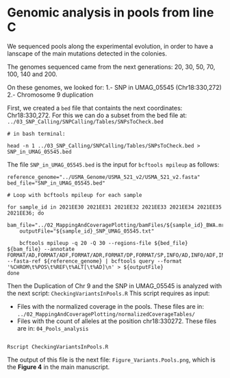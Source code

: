 # Genomic analysis in pools from line C

We sequenced pools along the experimental evolution, in order to have a lanscape of the main mutations detected in the colonies.

The genomes sequenced came from the next generations: 20, 30, 50, 70, 100, 140 and 200.

On these genomes, we looked for:
 1.- SNP in UMAG_05545 (Chr18:330,272)
 2.- Chromosome 9 duplication


First, we created a `bed` file that containts the next coordinates: Chr18:330,272. For this we can do a subset from the bed file at: `../03_SNP_Calling/SNPCalling/Tables/SNPsToCheck.bed`

```
# in bash terminal:

head -n 1 ../03_SNP_Calling/SNPCalling/Tables/SNPsToCheck.bed > SNP_in_UMAG_05545.bed

```

The file `SNP_in_UMAG_05545.bed` is the input for `bcftools mpileup` as follows:


```
reference_genome="../USMA_Genome/USMA_521_v2/USMA_521_v2.fasta"
bed_file="SNP_in_UMAG_05545.bed"

# Loop with bcftools mpileup for each sample

for sample_id in 2021EE30 2021EE31 2021EE32 2021EE33 2021EE34 2021EE35 2021EE36; do
    bam_file="../02_MappingAndCoveragePlotting/bamFiles/${sample_id}_BWA.mrkdup.addgp.cram"
    outputFile="${sample_id}_SNP_UMAG_05545.txt"

    bcftools mpileup -q 20 -Q 30 --regions-file ${bed_file} ${bam_file} --annotate FORMAT/AD,FORMAT/ADF,FORMAT/ADR,FORMAT/DP,FORMAT/SP,INFO/AD,INFO/ADF,INFO/ADR --fasta-ref ${reference_genome} | bcftools query --format '%CHROM\t%POS\t%REF\t%ALT[\t%AD]\n' > ${outputFile}
done

```

Then the Duplication of Chr 9 and the SNP in UMAG_05545 is analyzed with the next script: `CheckingVariantsInPools.R`
This script requires as input:
 - Files with the normalized coverage in the pools. These files are in: `../02_MappingAndCoveragePlotting/normalizedCoverageTables/`
 - Files with the count of alleles at the position chr18:330272. These files are in: `04_Pools_analysis`

```

Rscript CheckingVariantsInPools.R

```

The output of this file is the next file: `Figure_Variants.Pools.png`, which is the <b>Figure 4</b> in the main manuscript.
